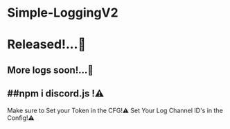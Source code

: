 # Simple-LoggingV2
# Released!...🚀
## More logs soon!...🚀
## ##npm i discord.js !⚠️
Make sure to Set your Token in the CFG!⚠️
Set Your Log Channel ID's in the Config!⚠️
